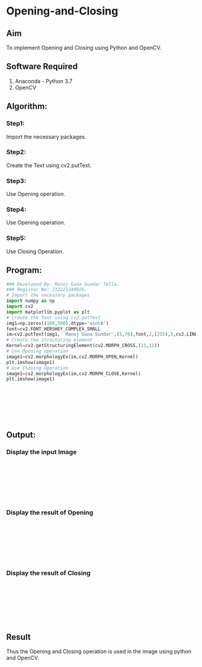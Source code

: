 # Opening-and-Closing

## Aim
To implement Opening and Closing using Python and OpenCV.

## Software Required
1. Anaconda - Python 3.7
2. OpenCV
## Algorithm:

### Step1:
Import the necessary packages.

### Step2:
Create the Text using cv2.putText.

### Step3:
Use Opening operation.

### Step4:
Use Opening operation.

### Step5:
Use Closing Operation. 
 
## Program:

``` Python
### Developed By: Manoj Guna Sundar Tella.
### Register No: 212221240026.
# Import the necessary packages
import numpy as np
import cv2
import matplotlib.pyplot as plt
# Create the Text using cv2.putText
img1=np.zeros((100,500),dtype='uint8')
font=cv2.FONT_HERSHEY_COMPLEX_SMALL
im=cv2.putText(img1,' Manoj Guna Sundar',(5,70),font,2,(255),5,cv2.LINE_AA)
# Create the structuring element
Kernel=cv2.getStructuringElement(cv2.MORPH_CROSS,(11,11))
# Use Opening operation
image1=cv2.morphologyEx(im,cv2.MORPH_OPEN,Kernel)
plt.imshow(image1)
# Use Closing Operation
image1=cv2.morphologyEx(im,cv2.MORPH_CLOSE,Kernel)
plt.imshow(image1)









```
## Output:

### Display the input Image
<br>
<br>
<br>
<br>
<br>
<br>

### Display the result of Opening
<br>
<br>
<br>
<br>
<br>
<br>

### Display the result of Closing
<br>
<br>
<br>
<br>
<br>
<br>

## Result
Thus the Opening and Closing operation is used in the image using python and OpenCV.
